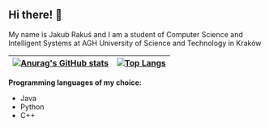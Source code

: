 ## Hi there! 👋

My name is Jakub Rakuś and I am a student of Computer Science and Intelligent Systems at AGH University of Science and Technology in Kraków

| [![Anurag's GitHub stats](https://github-readme-stats.vercel.app/api?username=this0is0kuba&show_icons=true&count_private=true&theme=dracula&hide_title=true)](https://github.com/anuraghazra/github-readme-stats) | [![Top Langs](https://github-readme-stats.vercel.app/api/top-langs/?username=this0is0kuba&layout=compact)](https://github.com/anuraghazra/github-readme-stats) |
| --- | --- |

**Programming languages of my choice:**
* Java
* Python
* C++
